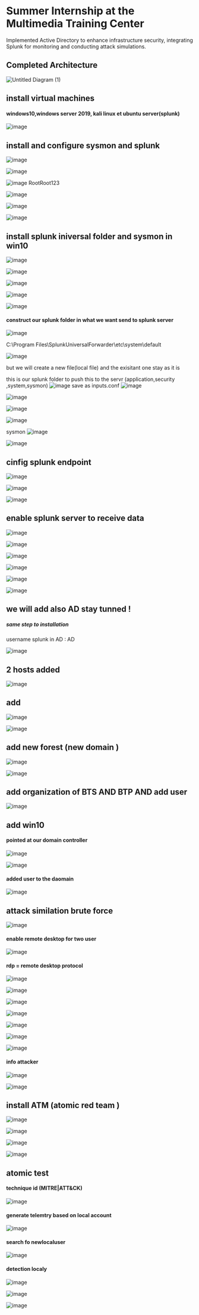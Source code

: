 # Summer Internship at the Multimedia Training Center
Implemented Active Directory to enhance infrastructure security, integrating Splunk for monitoring and conducting attack simulations.
## Completed Architecture

![Untitled Diagram (1)](https://github.com/user-attachments/assets/25422f62-349b-4cde-bcb9-7ed81c86b8a8)

## install virtual machines 
#### windows10,windows server 2019, kali linux et ubuntu server(splunk)
![image](https://github.com/user-attachments/assets/3edecff7-204b-4008-8010-86ecc28acc8b)
## install and configure sysmon and splunk 

![image](https://github.com/user-attachments/assets/0f09677e-35af-436f-bf92-9c92a624732c)


![image](https://github.com/user-attachments/assets/5c47008e-c7ee-4113-8ed8-0c95bfa932e2)

![image](https://github.com/user-attachments/assets/cdd2c8f4-9a02-4324-9192-d37cd3b6f37c)
RootRoot123

![image](https://github.com/user-attachments/assets/2019923f-1e5b-4b9a-b8a4-66a470efa519)

![image](https://github.com/user-attachments/assets/a1c7984f-f2bf-485f-9bdb-339e1dd171ea)

![image](https://github.com/user-attachments/assets/0c136a29-aff9-4a1d-8cf9-94a6fb81e816)
## install splunk iniversal folder and sysmon in win10 

![image](https://github.com/user-attachments/assets/3172b846-7d54-45f9-bc18-cea5dfe5fd17)


![image](https://github.com/user-attachments/assets/c44130d5-f1a2-47d6-a2d1-289f5962244d)

![image](https://github.com/user-attachments/assets/089ae274-b6e7-4e39-9a10-5bfd19330e2f)

![image](https://github.com/user-attachments/assets/0d30c88d-5115-4887-b66a-1d309f32dd94)

![image](https://github.com/user-attachments/assets/d6138ea4-f5ef-42b7-88c8-a9764ae14a0f)

#### construct our splunk folder in what we want send to splunk server 

![image](https://github.com/user-attachments/assets/1430a330-6ad2-4792-8a29-4f0f35f6f14c)

C:\Program Files\SplunkUniversalForwarder\etc\system\default

![image](https://github.com/user-attachments/assets/9ab0beca-65c9-4d1a-aa09-852d03a13e7b)

but we will create a new file(local file)  and the exisitant one stay as it is 

this is our splunk folder to push this to the servr (application,security ,system,sysmon)
![image](https://github.com/user-attachments/assets/4f2fd0e6-a356-4c28-994d-227c3abfb18a)
save as inputs.conf 
![image](https://github.com/user-attachments/assets/48b3d61c-07e1-4d28-a319-2804b8f1a8ae)

![image](https://github.com/user-attachments/assets/e471c903-dd69-451b-b891-6e219912a9d5)

![image](https://github.com/user-attachments/assets/a4d4529a-4eb6-48a9-a714-0ae43b3f86a2)

![image](https://github.com/user-attachments/assets/8e9e3fc2-d4b1-40e2-bdfa-83095b46bbe0)

sysmon
![image](https://github.com/user-attachments/assets/26e0c7f3-8055-41bd-a567-feb2e0334031)

![image](https://github.com/user-attachments/assets/b7f100ad-0bd8-4683-8bef-d920643b62e3)

## cinfig splunk endpoint 
![image](https://github.com/user-attachments/assets/aa22b92e-8051-445c-8cdc-2e52c36e765d)

![image](https://github.com/user-attachments/assets/c1cb98a5-9ab3-45df-a57a-816284ec3d6a)

![image](https://github.com/user-attachments/assets/99316d91-3006-4d10-8321-e0a7e0205ba9)

## enable splunk server to receive data 
![image](https://github.com/user-attachments/assets/48e7c83c-cf87-4d84-826f-030f7bffe741)

![image](https://github.com/user-attachments/assets/dd8451e6-f463-41d8-ad18-3af1039e6871)

![image](https://github.com/user-attachments/assets/e842315e-956d-4bc0-8daa-4bb088181f91)


![image](https://github.com/user-attachments/assets/c2da0be7-7f5c-41ca-a4bf-d91a622f53e8)

![image](https://github.com/user-attachments/assets/237fb31d-e575-4abb-b847-7e95c63df5ce)


![image](https://github.com/user-attachments/assets/3388e1ec-044d-4c63-b795-d2eb806b6d84)

## we will add also AD stay tunned ! 
##### same step to installation 
username splunk in AD : AD

![image](https://github.com/user-attachments/assets/d1e942cc-429b-4436-8a4a-f7497e3fd363)
## 2 hosts added 

![image](https://github.com/user-attachments/assets/f28424a3-b50c-401e-b764-dbcda53a81fd)

## add 
![image](https://github.com/user-attachments/assets/df84386e-daa2-4f24-b3d8-ad1cb1d35ad1)

![image](https://github.com/user-attachments/assets/1854d2b2-6b2f-4b6d-b589-bd9606129137)
## add new forest (new domain ) 
![image](https://github.com/user-attachments/assets/8ca98d02-7170-46f8-adda-643ab1a5aafa)

![image](https://github.com/user-attachments/assets/ebb72567-baa2-430d-bbf8-3bcfc507bdd7)

## add organization of BTS AND BTP AND add user
![image](https://github.com/user-attachments/assets/786d142c-f91c-4921-b91b-5e2f202e73b5)
## add win10 
#### pointed at our domain controller 

![image](https://github.com/user-attachments/assets/ba3af466-a13d-4724-95f8-8d317ed352dc)

![image](https://github.com/user-attachments/assets/c874b808-060d-4f2c-bdc9-0d1fd71ed306)
#### added user to the daomain 
![image](https://github.com/user-attachments/assets/8a941d78-0655-4a82-8c6c-bc77a88585f4)
## attack similation  brute force 
![image](https://github.com/user-attachments/assets/90b016d2-d3b3-401a-a7ab-b1948cf65990)
#### enable remote desktop for two user
![image](https://github.com/user-attachments/assets/59721b7e-dd6f-452a-94f1-7bb4a60a8d9d)
#### rdp = remote desktop protocol 
![image](https://github.com/user-attachments/assets/d76141bd-4125-4124-8801-f4ec1cb786dc)

![image](https://github.com/user-attachments/assets/93f4b571-0a05-452c-a57b-bb8681be7277)

![image](https://github.com/user-attachments/assets/c3071158-93cf-42a4-ac15-79edcdf91734)

![image](https://github.com/user-attachments/assets/7ae1d986-6ce3-46db-b41c-5f4289f83969)

![image](https://github.com/user-attachments/assets/8c3348f1-81a5-4488-8aa0-26f751db7263)

![image](https://github.com/user-attachments/assets/c6aaece1-6251-4c51-803e-8b8f243d9991)

![image](https://github.com/user-attachments/assets/90b82ff1-b137-4dde-bfcd-66c43c19cbff)

#### info attacker
![image](https://github.com/user-attachments/assets/e9c402d7-1423-4c5b-9bdc-f104b3794239)

![image](https://github.com/user-attachments/assets/03bd89bf-70f1-45dd-812e-88cdd3ae7b55)

## install ATM (atomic red team ) 
![image](https://github.com/user-attachments/assets/3761192f-7d56-483d-856b-a800b4c303b9)

![image](https://github.com/user-attachments/assets/523876d0-4e41-4825-b909-955614bccd09)

![image](https://github.com/user-attachments/assets/420e32e3-bcc3-4857-84f9-2650ac375537)

![image](https://github.com/user-attachments/assets/9bf1a604-9f6e-40a6-88a8-10894e37296d)
## atomic test 
#### technique id (MITRE|ATT&CK)

![image](https://github.com/user-attachments/assets/c595536c-adb5-405b-9702-3793712d206d)

 #### generate telemtry based on local account 
 
![image](https://github.com/user-attachments/assets/f54194e7-1ea8-4ec7-8831-15154b5117ef)

#### search fo newlocaluser

![image](https://github.com/user-attachments/assets/674fae81-9aef-4285-aa2f-491ac559e7a5)

#### detection localy 

![image](https://github.com/user-attachments/assets/970cc4ac-14e5-4d0f-a8a4-3291f7eb5d5f)

![image](https://github.com/user-attachments/assets/9daf1680-26ca-463b-841a-a21ab9b39aa1)

![image](https://github.com/user-attachments/assets/2a981cab-a74a-4196-bd8e-bee7e70479bf)
